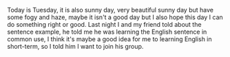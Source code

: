 Today is Tuesday, it is also sunny day, very beautiful sunny day but have some fogy and haze, maybe it isn't a good day but I also hope this day I can do something right or good. Last night I and my friend told about the sentence example, he told me he was learning the English sentence in common use, I think it's maybe a good idea for me to learning English in short-term, so I told him I want to join his group.
